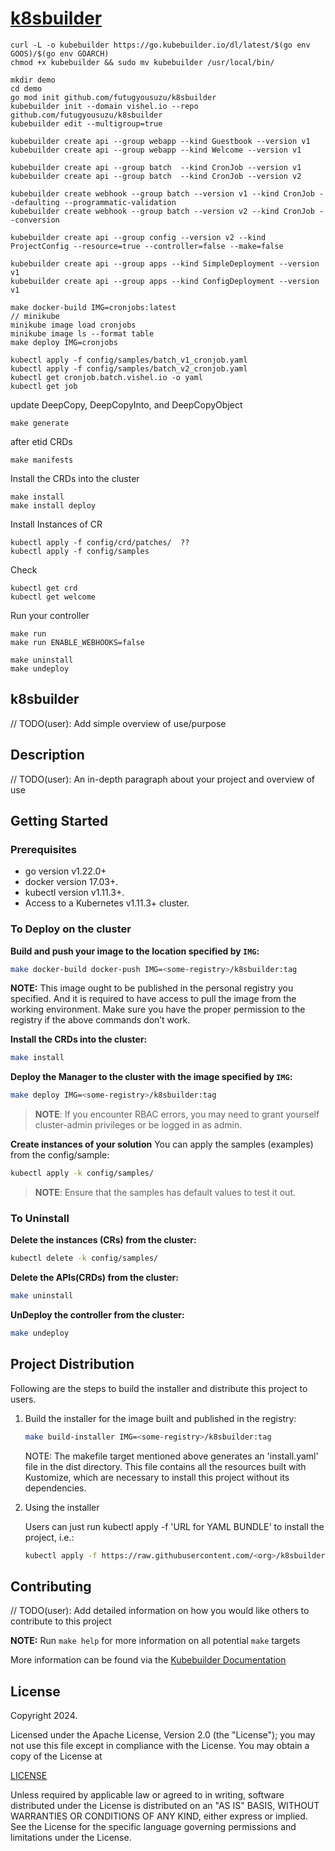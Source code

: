 # [k8sbuilder](https://go.kubebuilder.io/introduction.html)

```shell
curl -L -o kubebuilder https://go.kubebuilder.io/dl/latest/$(go env GOOS)/$(go env GOARCH)
chmod +x kubebuilder && sudo mv kubebuilder /usr/local/bin/

mkdir demo
cd demo
go mod init github.com/futugyousuzu/k8sbuilder
kubebuilder init --domain vishel.io --repo github.com/futugyousuzu/k8sbuilder
kubebuilder edit --multigroup=true

kubebuilder create api --group webapp --kind Guestbook --version v1
kubebuilder create api --group webapp --kind Welcome --version v1

kubebuilder create api --group batch  --kind CronJob --version v1
kubebuilder create api --group batch  --kind CronJob --version v2

kubebuilder create webhook --group batch --version v1 --kind CronJob --defaulting --programmatic-validation 
kubebuilder create webhook --group batch --version v2 --kind CronJob --conversion

kubebuilder create api --group config --version v2 --kind ProjectConfig --resource=true --controller=false --make=false

kubebuilder create api --group apps --kind SimpleDeployment --version v1
kubebuilder create api --group apps --kind ConfigDeployment --version v1

make docker-build IMG=cronjobs:latest
// minikube
minikube image load cronjobs
minikube image ls --format table
make deploy IMG=cronjobs

kubectl apply -f config/samples/batch_v1_cronjob.yaml
kubectl apply -f config/samples/batch_v2_cronjob.yaml
kubectl get cronjob.batch.vishel.io -o yaml
kubectl get job
```

update DeepCopy, DeepCopyInto, and DeepCopyObject

```shell
make generate
```

after etid CRDs

```shell
make manifests
```

Install the CRDs into the cluster

```shell
make install
make install deploy
```

Install Instances of CR

```shell
kubectl apply -f config/crd/patches/  ??
kubectl apply -f config/samples
```

Check

```shell
kubectl get crd
kubectl get welcome
```

Run your controller

```shell
make run
make run ENABLE_WEBHOOKS=false

make uninstall
make undeploy
```

## k8sbuilder

// TODO(user): Add simple overview of use/purpose

## Description

// TODO(user): An in-depth paragraph about your project and overview of use

## Getting Started

### Prerequisites

- go version v1.22.0+
- docker version 17.03+.
- kubectl version v1.11.3+.
- Access to a Kubernetes v1.11.3+ cluster.

### To Deploy on the cluster

**Build and push your image to the location specified by `IMG`:**

```sh
make docker-build docker-push IMG=<some-registry>/k8sbuilder:tag
```

**NOTE:** This image ought to be published in the personal registry you specified.
And it is required to have access to pull the image from the working environment.
Make sure you have the proper permission to the registry if the above commands don’t work.

**Install the CRDs into the cluster:**

```sh
make install
```

**Deploy the Manager to the cluster with the image specified by `IMG`:**

```sh
make deploy IMG=<some-registry>/k8sbuilder:tag
```

> **NOTE**: If you encounter RBAC errors, you may need to grant yourself cluster-admin
privileges or be logged in as admin.

**Create instances of your solution**
You can apply the samples (examples) from the config/sample:

```sh
kubectl apply -k config/samples/
```

>**NOTE**: Ensure that the samples has default values to test it out.

### To Uninstall

**Delete the instances (CRs) from the cluster:**

```sh
kubectl delete -k config/samples/
```

**Delete the APIs(CRDs) from the cluster:**

```sh
make uninstall
```

**UnDeploy the controller from the cluster:**

```sh
make undeploy
```

## Project Distribution

Following are the steps to build the installer and distribute this project to users.

1. Build the installer for the image built and published in the registry:

    ```sh
    make build-installer IMG=<some-registry>/k8sbuilder:tag
    ```

    NOTE: The makefile target mentioned above generates an 'install.yaml'
    file in the dist directory. This file contains all the resources built
    with Kustomize, which are necessary to install this project without
    its dependencies.

2. Using the installer

    Users can just run kubectl apply -f 'URL for YAML BUNDLE' to install the project, i.e.:

    ```sh
    kubectl apply -f https://raw.githubusercontent.com/<org>/k8sbuilder/<tag or branch>/dist/install.yaml
    ```

## Contributing

// TODO(user): Add detailed information on how you would like others to contribute to this project

**NOTE:** Run `make help` for more information on all potential `make` targets

More information can be found via the [Kubebuilder Documentation](https://book.kubebuilder.io/introduction.html)

## License

Copyright 2024.

Licensed under the Apache License, Version 2.0 (the "License");
you may not use this file except in compliance with the License.
You may obtain a copy of the License at

 [LICENSE](http://www.apache.org/licenses/LICENSE-2.0)

Unless required by applicable law or agreed to in writing, software
distributed under the License is distributed on an "AS IS" BASIS,
WITHOUT WARRANTIES OR CONDITIONS OF ANY KIND, either express or implied.
See the License for the specific language governing permissions and
limitations under the License.
